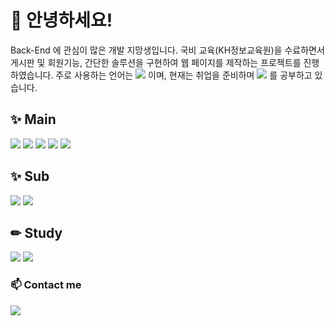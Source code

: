 # 👋 안녕하세요! 
Back-End 에 관심이 많은 개발 지망생입니다.
국비 교육(KH정보교육원)을 수료하면서 게시판 및 회원기능, 간단한 솔루션을 구현하여 웹 페이지를 제작하는 프로젝트를 진행하였습니다.
주로 사용하는 언어는 <img src="https://img.shields.io/badge/Java-FF7800?style=flat-square&logo=coffeescript&logoColor=white"/> 이며, 현재는 취업을 준비하며 <img src="https://img.shields.io/badge/Javascript-F7DF1E?style=flat-square&logo=javascript&logoColor=white"/> 를 공부하고 있습니다.

## ✨ Main
   <img src="https://img.shields.io/badge/Java-FF7800?style=flat-square&logo=coffeescript&logoColor=white"/> <img src="https://img.shields.io/badge/Spring-6DB33F?style=flat-square&logo=spring&logoColor=white"/> <img src="https://img.shields.io/badge/Oracle-F80000?style=flat-square&logo=oracle&logoColor=white"/> <img src="https://img.shields.io/badge/Mysql-4479A1?style=flat-square&logo=mysql&logoColor=white"/> <img src="https://img.shields.io/badge/Git-E34F26?style=flat-square&logo=#E34F26&logoColor=white"/> 

## ✨ Sub 
   <img src="https://img.shields.io/badge/Python-3776AB?style=flat-square&logo=python&logoColor=white"/> <img src="https://img.shields.io/badge/HTML-E34F26?style=flat-square&logo=html5&logoColor=white"/> 


## ✏ Study
<img src="https://img.shields.io/badge/Javascript-F7DF1E?style=flat-square&logo=javascript&logoColor=white"/> <img src="https://img.shields.io/badge/Node.Js-339933?style=flat-square&logo=nodedotjs&logoColor=white"/> 


### 📫 Contact me
<a href="mailto:yskh95s@naver.com"><img src="https://img.shields.io/badge/naver-03C75A?style=flat-square&logo=naver&logoColor=white"/></a>
